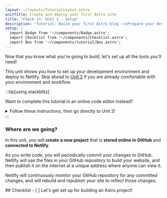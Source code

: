```yaml
---
layout: ~/layouts/TutorialLayout.astro
unitTitle: Create and deploy your first Astro site
title: "Check in: Unit 1 - Setup"
description: "Tutorial: Build your first Astro blog —\nPrepare your development environment, and create and deploy your first Astro site"
setup: |
  import Badge from '~/components/Badge.astro';
  import Checklist from '~/components/Checklist.astro';
  import Box from '~/components/tutorial/Box.astro';
---
```


Now that you know what you're going to build, let's set up all the tools you'll need! 

This unit shows you how to set up your development environment and deploy to Netlify. Skip ahead to [Unit 2](/en/tutorial/2-pages/) if you are already comfortable with your environment and workflow.

:::tip[using stackblitz]

Want to complete this tutorial in an online code editor instead?
<details>
<summary>Follow these instructions, then go directly to Unit 2!</summary>

**Set up StackBlitz**
1. Visit [astro.new](https://astro.new) and click the button to open the "Empty Project" template in StackBlitz. 

2. Click "Sign in" on the top right to log in using your GitHub credentials.

3. In the upper left of the StackBlitz editor window, click to "fork" the template (save to your own account dashboard).

4. Wait for the project to load, and you will see a live preview of the "Empty Project" starter.

**Make a Change**

In the file pane, you should see `src/pages/index.astro`. Click to open it, and follow [Write your first line of Astro](/en/tutorial/1-setup/3/) to make a change to this file.

**Create a GitHub Repository**

1. Press the <kbd>Connect Repository</kbd> button at the top of your list of files, enter a new name for your repository, and click <kbd>Create repo & push</kbd>. 

2. When you have changes to be committed back to GitHub, a "Commit" button will appear at the top left of your workspace. Clicking on this will allow you to enter a commit message, and update your repository.

**Deploy your Site**

If you'd like to deploy to Netlify, skip to [Deploy your site to the web](/en/tutorial/1-setup/5/).
Otherwise, skip to [Unit 2](/en/tutorial/2-pages/) to start building with Astro!

</details>
:::

### Where are we going?

In this unit, you will **create a new project** that is **stored online in GitHub** and **connected to Netlify**. 

As you write code, you will periodically commit your changes to GitHub. Netlify will use the files in your GitHub repository to build your website, and then publish it on the internet at a unique address where anyone can view it.

Netlify will continuously monitor your GitHub repository for any committed changes, and will rebuild and republish your site to reflect those changes.



<Box icon="check-list">
## Checklist

<Checklist>
- [ ] Let's get set up for building an Astro project!
</Checklist>
</Box>
